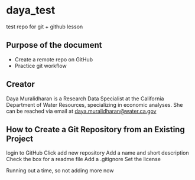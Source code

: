 # daya_test
test repo for git + github lesson

## Purpose of the document

- Create a remote repo on GitHub
- Practice git workflow

## Creator

Daya Muralidharan is a Research Data Specialist at the California Department of Water Resources, specializing in economic analyses. She can be reached via email at [daya.muralidharan@water.ca.gov](mailto:daya.muralidharan@water.ca.gov)

## How to Create a Git Repository from an Existing Project
login to GitHub
Click add new repository
Add a name and short description
Check the box for a readme file
Add a .gitignore
Set the license

Running out a time, so not adding more now


